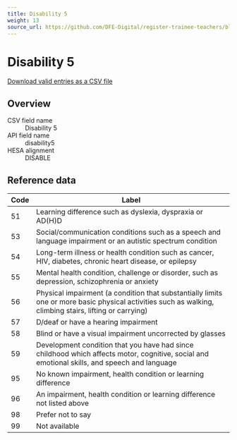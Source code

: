 ```yaml
---
title: Disability 5
weight: 13
source_url: https://github.com/DFE-Digital/register-trainee-teachers/blob/main/app/lib/hesa/reference_data/v2025_0.rb
---
```


<h1 id="disability-5">Disability 5</h1>

<p><a href="/reference-data/v2025.0/disability5/download">Download valid entries as a CSV file</a></p>

<h2 id="overview">Overview</h2>

<dl class="govuk-summary-list">
  <div class="govuk-summary-list__row">
    <dt class="govuk-summary-list__key">
      CSV field name
    </dt>
    <dd class="govuk-summary-list__value">
      Disability 5
    </dd>
  </div>
  <div class="govuk-summary-list__row">
    <dt class="govuk-summary-list__key">
      API field name
    </dt>
    <dd class="govuk-summary-list__value">
      disability5
    </dd>
  </div>
  <div class="govuk-summary-list__row">
    <dt class="govuk-summary-list__key">
      HESA alignment
    </dt>
    <dd class="govuk-summary-list__value">
      DISABLE
    </dd>
  </div>
</dl>

<h2 id="reference-data">Reference data</h2>

<table class="govuk-table">
  <thead class="govuk-table__head">
    <tr class="govuk-table__row">
      <th scope="col" class="govuk-table__header">Code</th>
      <th scope="col" class="govuk-table__header">Label</th>
    </tr>
  </thead>
  <tbody class="govuk-table__body">
      <tr class="govuk-table__row">
        <td class="govuk-table__cell">51</td>
        <td class="govuk-table__cell">Learning difference such as dyslexia, dyspraxia or AD(H)D</td>
      </tr>
      <tr class="govuk-table__row">
        <td class="govuk-table__cell">53</td>
        <td class="govuk-table__cell">Social/communication conditions such as a speech and language impairment or an autistic spectrum condition</td>
      </tr>
      <tr class="govuk-table__row">
        <td class="govuk-table__cell">54</td>
        <td class="govuk-table__cell">Long-term illness or health condition such as cancer, HIV, diabetes, chronic heart disease, or epilepsy</td>
      </tr>
      <tr class="govuk-table__row">
        <td class="govuk-table__cell">55</td>
        <td class="govuk-table__cell">Mental health condition, challenge or disorder, such as depression, schizophrenia or anxiety</td>
      </tr>
      <tr class="govuk-table__row">
        <td class="govuk-table__cell">56</td>
        <td class="govuk-table__cell">Physical impairment (a condition that substantially limits one or more basic physical activities such as walking, climbing stairs, lifting or carrying)</td>
      </tr>
      <tr class="govuk-table__row">
        <td class="govuk-table__cell">57</td>
        <td class="govuk-table__cell">D/deaf or have a hearing impairment</td>
      </tr>
      <tr class="govuk-table__row">
        <td class="govuk-table__cell">58</td>
        <td class="govuk-table__cell">Blind or have a visual impairment uncorrected by glasses</td>
      </tr>
      <tr class="govuk-table__row">
        <td class="govuk-table__cell">59</td>
        <td class="govuk-table__cell">Development condition that you have had since childhood which affects motor, cognitive, social and emotional skills, and speech and language</td>
      </tr>
      <tr class="govuk-table__row">
        <td class="govuk-table__cell">95</td>
        <td class="govuk-table__cell">No known impairment, health condition or learning difference</td>
      </tr>
      <tr class="govuk-table__row">
        <td class="govuk-table__cell">96</td>
        <td class="govuk-table__cell">An impairment, health condition or learning difference not listed above</td>
      </tr>
      <tr class="govuk-table__row">
        <td class="govuk-table__cell">98</td>
        <td class="govuk-table__cell">Prefer not to say</td>
      </tr>
      <tr class="govuk-table__row">
        <td class="govuk-table__cell">99</td>
        <td class="govuk-table__cell">Not available</td>
      </tr>
  </tbody>
</table>
